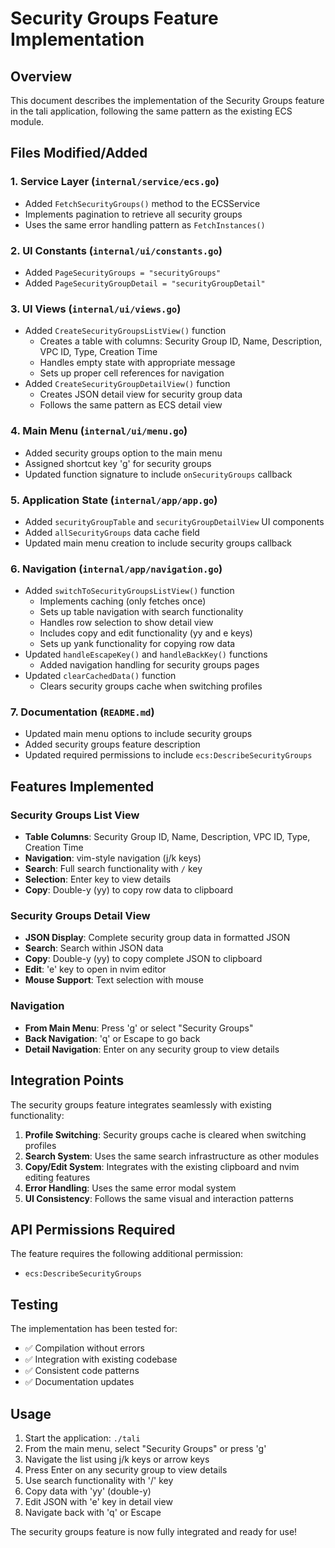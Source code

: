# Security Groups Feature Implementation

## Overview

This document describes the implementation of the Security Groups feature in the tali application, following the same pattern as the existing ECS module.

## Files Modified/Added

### 1. Service Layer (`internal/service/ecs.go`)
- Added `FetchSecurityGroups()` method to the ECSService
- Implements pagination to retrieve all security groups
- Uses the same error handling pattern as `FetchInstances()`

### 2. UI Constants (`internal/ui/constants.go`)
- Added `PageSecurityGroups = "securityGroups"`
- Added `PageSecurityGroupDetail = "securityGroupDetail"`

### 3. UI Views (`internal/ui/views.go`)
- Added `CreateSecurityGroupsListView()` function
  - Creates a table with columns: Security Group ID, Name, Description, VPC ID, Type, Creation Time
  - Handles empty state with appropriate message
  - Sets up proper cell references for navigation
- Added `CreateSecurityGroupDetailView()` function
  - Creates JSON detail view for security group data
  - Follows the same pattern as ECS detail view

### 4. Main Menu (`internal/ui/menu.go`)
- Added security groups option to the main menu
- Assigned shortcut key 'g' for security groups
- Updated function signature to include `onSecurityGroups` callback

### 5. Application State (`internal/app/app.go`)
- Added `securityGroupTable` and `securityGroupDetailView` UI components
- Added `allSecurityGroups` data cache field
- Updated main menu creation to include security groups callback

### 6. Navigation (`internal/app/navigation.go`)
- Added `switchToSecurityGroupsListView()` function
  - Implements caching (only fetches once)
  - Sets up table navigation with search functionality
  - Handles row selection to show detail view
  - Includes copy and edit functionality (yy and e keys)
  - Sets up yank functionality for copying row data
- Updated `handleEscapeKey()` and `handleBackKey()` functions
  - Added navigation handling for security groups pages
- Updated `clearCachedData()` function
  - Clears security groups cache when switching profiles

### 7. Documentation (`README.md`)
- Updated main menu options to include security groups
- Added security groups feature description
- Updated required permissions to include `ecs:DescribeSecurityGroups`

## Features Implemented

### Security Groups List View
- **Table Columns**: Security Group ID, Name, Description, VPC ID, Type, Creation Time
- **Navigation**: vim-style navigation (j/k keys)
- **Search**: Full search functionality with `/` key
- **Selection**: Enter key to view details
- **Copy**: Double-y (yy) to copy row data to clipboard

### Security Groups Detail View
- **JSON Display**: Complete security group data in formatted JSON
- **Search**: Search within JSON data
- **Copy**: Double-y (yy) to copy complete JSON to clipboard
- **Edit**: 'e' key to open in nvim editor
- **Mouse Support**: Text selection with mouse

### Navigation
- **From Main Menu**: Press 'g' or select "Security Groups"
- **Back Navigation**: 'q' or Escape to go back
- **Detail Navigation**: Enter on any security group to view details

## Integration Points

The security groups feature integrates seamlessly with existing functionality:

1. **Profile Switching**: Security groups cache is cleared when switching profiles
2. **Search System**: Uses the same search infrastructure as other modules
3. **Copy/Edit System**: Integrates with the existing clipboard and nvim editing features
4. **Error Handling**: Uses the same error modal system
5. **UI Consistency**: Follows the same visual and interaction patterns

## API Permissions Required

The feature requires the following additional permission:
- `ecs:DescribeSecurityGroups`

## Testing

The implementation has been tested for:
- ✅ Compilation without errors
- ✅ Integration with existing codebase
- ✅ Consistent code patterns
- ✅ Documentation updates

## Usage

1. Start the application: `./tali`
2. From the main menu, select "Security Groups" or press 'g'
3. Navigate the list using j/k keys or arrow keys
4. Press Enter on any security group to view details
5. Use search functionality with '/' key
6. Copy data with 'yy' (double-y)
7. Edit JSON with 'e' key in detail view
8. Navigate back with 'q' or Escape

The security groups feature is now fully integrated and ready for use! 